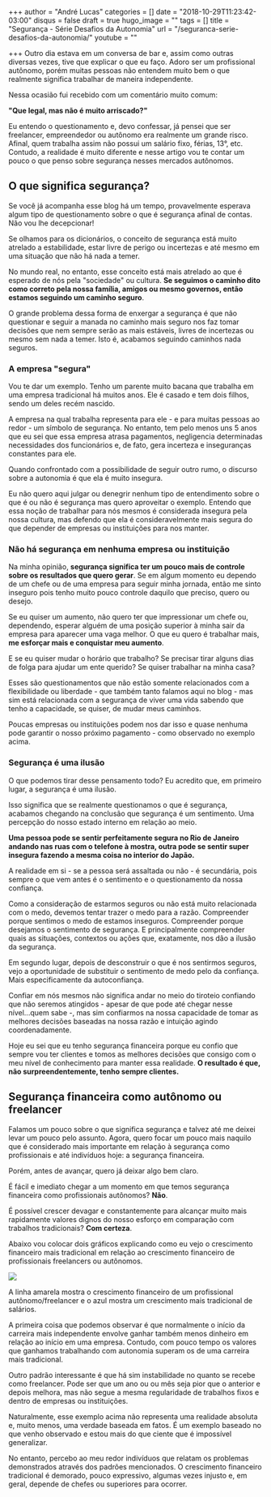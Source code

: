 +++
author = "André Lucas"
categories = []
date = "2018-10-29T11:23:42-03:00"
disqus = false
draft = true
hugo_image = ""
tags = []
title = "Segurança - Série Desafios da Autonomia"
url = "/seguranca-serie-desafios-da-autonomia/"
youtube = ""

+++
Outro dia estava em um conversa de bar e, assim como outras diversas vezes, tive que explicar o que eu faço. Adoro ser um profissional autônomo, porém muitas pessoas não entendem muito bem o que realmente significa trabalhar de maneira independente.

Nessa ocasião fui recebido com um comentário muito comum:

**"Que legal, mas não é muito arriscado?"**

Eu entendo o questionamento e, devo confessar, já pensei que ser freelancer, empreendedor ou autônomo era realmente um grande risco. Afinal, quem trabalha assim não possui um salário fixo, férias, 13°, etc. Contudo, a realidade é muito diferente e nesse artigo vou te contar um pouco o que penso sobre segurança nesses mercados autônomos.

## O que significa segurança?

Se você já acompanha esse blog há um tempo, provavelmente esperava algum tipo de questionamento sobre o que é segurança afinal de contas. Não vou lhe decepcionar!

Se olhamos para os dicionários, o conceito de segurança está muito atrelado a estabilidade, estar livre de perigo ou incertezas e até mesmo em uma situação que não há nada a temer.

No mundo real, no entanto, esse conceito está mais atrelado ao que é esperado de nós pela "sociedade" ou cultura. **Se seguimos o caminho dito como correto pela nossa família, amigos ou mesmo governos, então estamos seguindo um caminho seguro**.

O grande problema dessa forma de enxergar a segurança é que não questionar e seguir a manada no caminho mais seguro nos faz tomar decisões que nem sempre serão as mais estáveis, livres de incertezas ou mesmo sem nada a temer. Isto é, acabamos seguindo caminhos nada seguros.

### A empresa "segura"

Vou te dar um exemplo. Tenho um parente muito bacana que trabalha em uma empresa tradicional há muitos anos. Ele é casado e tem dois filhos, sendo um deles recém nascido.

A empresa na qual trabalha representa para ele - e para muitas pessoas ao redor - um símbolo de segurança. No entanto, tem pelo menos uns 5 anos que eu sei que essa empresa atrasa pagamentos, negligencia determinadas necessidades dos funcionários e, de fato, gera incerteza e inseguranças constantes para ele.

Quando confrontado com a possibilidade de seguir outro rumo, o discurso sobre a autonomia é que ela é muito insegura.

Eu não quero aqui julgar ou denegrir nenhum tipo de entendimento sobre o que é ou não é segurança mas quero aproveitar o exemplo. Entendo que essa noção de trabalhar para nós mesmos é considerada insegura pela nossa cultura, mas defendo que ela é consideravelmente mais segura do que depender de empresas ou instituições para nos manter.

### Não há segurança em nenhuma empresa ou instituição

Na minha opinião, **segurança significa ter um pouco mais de controle sobre os resultados que quero gerar**. Se em algum momento eu dependo de um chefe ou de uma empresa para seguir minha jornada, então me sinto inseguro pois tenho muito pouco controle daquilo que preciso, quero ou desejo.

Se eu quiser um aumento, não quero ter que impressionar um chefe ou, dependendo, esperar alguém de uma posição superior à minha sair da empresa para aparecer uma vaga melhor. O que eu quero é trabalhar mais, **me esforçar mais e conquistar meu aumento**.

E se eu quiser mudar o horário que trabalho? Se precisar tirar alguns dias de folga para ajudar um ente querido? Se quiser trabalhar na minha casa?

Esses são questionamentos que não estão somente relacionados com a flexibilidade ou liberdade - que também tanto falamos aqui no blog - mas sim está relacionada com a segurança de viver uma vida sabendo que tenho a capacidade, se quiser, de mudar meus caminhos.

Poucas empresas ou instituições podem nos dar isso e quase nenhuma pode garantir o nosso próximo pagamento - como observado no exemplo acima.

### Segurança é uma ilusão

O que podemos tirar desse pensamento todo? Eu acredito que, em primeiro lugar, a segurança é uma ilusão.

Isso significa que se realmente questionamos o que é segurança, acabamos chegando na conclusão que segurança é um sentimento. Uma percepção do nosso estado interno em relação ao meio.

**Uma pessoa pode se sentir perfeitamente segura no Rio de Janeiro andando nas ruas com o telefone à mostra, outra pode se sentir super insegura fazendo a mesma coisa no interior do Japão.**

A realidade em si - se a pessoa será assaltada ou não - é secundária, pois sempre o que vem antes é o sentimento e o questionamento da nossa confiança.

Como a consideração de estarmos seguros ou não está muito relacionada com o medo, devemos tentar trazer o medo para a razão. Compreender porque sentimos o medo de estamos inseguros. Compreender porque desejamos o sentimento de segurança. E principalmente compreender quais as situações, contextos ou ações que, exatamente, nos dão a ilusão da segurança.

Em segundo lugar, depois de desconstruir o que é nos sentirmos seguros, vejo a oportunidade de substituir o sentimento de medo pelo da confiança. Mais especificamente da autoconfiança.

Confiar em nós mesmos não significa andar no meio do tiroteio confiando que não seremos atingidos - apesar de que pode até chegar nesse nível...quem sabe -, mas sim confiarmos na nossa capacidade de tomar as melhores decisões baseadas na nossa razão e intuição agindo coordenadamente.

Hoje eu sei que eu tenho segurança financeira porque eu confio que sempre vou ter clientes e tomos as melhores decisões que consigo com o meu nível de conhecimento para manter essa realidade. **O resultado é que, não surpreendentemente, tenho sempre clientes.**

## Segurança financeira como autônomo ou freelancer

Falamos um pouco sobre o que significa segurança e talvez até me deixei levar um pouco pelo assunto. Agora, quero focar um pouco mais naquilo que é considerado mais importante em relação à segurança como profissionais e até indivíduos hoje: a segurança financeira.

Porém, antes de avançar, quero já deixar algo bem claro.

É fácil e imediato chegar a um momento em que temos segurança financeira como profissionais autônomos? **Não**.

É possível crescer devagar e constantemente para alcançar muito mais rapidamente valores dignos do nosso esforço em comparação com trabalhos tradicionais? **Com certeza**.

Abaixo vou colocar dois gráficos explicando como eu vejo o crescimento financeiro mais tradicional em relação ao crescimento financeiro de profissionais freelancers ou autônomos.

![](images/uploads/2018/10/29/tradicional-vs-autonomo-crescimento-profissional-financeiro.jpg)

A linha amarela mostra o crescimento financeiro de um profissional autônomo/freelancer e o azul mostra um crescimento mais tradicional de salários.

A primeira coisa que podemos observar é que normalmente o início da carreira mais independente envolve ganhar também menos dinheiro em relação ao início em uma empresa. Contudo, com pouco tempo os valores que ganhamos trabalhando com autonomia superam os de uma carreira mais tradicional.

Outro padrão interessante é que há sim instabilidade no quanto se recebe como freelancer. Pode ser que um ano ou ou mês seja pior que o anterior e depois melhora, mas não segue a mesma regularidade de trabalhos fixos e dentro de empresas ou instituições.

Naturalmente, esse exemplo acima não representa uma realidade absoluta e, muito menos, uma verdade baseada em fatos. É um exemplo baseado no que venho observado e estou mais do que ciente que é impossível generalizar.

No entanto, percebo ao meu redor indivíduos que relatam os problemas demonstrados através dos padrões mencionados. O crescimento financeiro tradicional é demorado, pouco expressivo, algumas vezes injusto e, em geral, depende de chefes ou superiores para ocorrer.